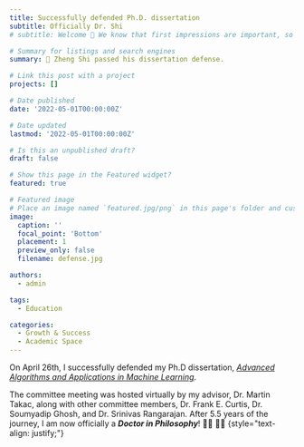 ```yaml
---
title: Successfully defended Ph.D. dissertation
subtitle: Officially Dr. Shi  
# subtitle: Welcome 👋 We know that first impressions are important, so we've populated your new site with some initial content to help you get familiar with everything in no time.

# Summary for listings and search engines
summary: 👋 Zheng Shi passed his dissertation defense. 

# Link this post with a project
projects: []

# Date published
date: '2022-05-01T00:00:00Z'

# Date updated
lastmod: '2022-05-01T00:00:00Z'

# Is this an unpublished draft?
draft: false

# Show this page in the Featured widget?
featured: true

# Featured image
# Place an image named `featured.jpg/png` in this page's folder and customize its options here.
image:
  caption: ''
  focal_point: 'Bottom'
  placement: 1
  preview_only: false
  filename: defense.jpg

authors:
  - admin

tags:
  - Education

categories:
  - Growth & Success
  - Academic Space
---
```



On April 26th, I successfully defended my Ph.D dissertation, [*Advanced Algorithms and Applications in Machine Learning*](https://www.zhengqxhs.com/publication/thesis/).

The committee meeting was hosted virtually by my advisor, Dr. Martin Takac, along with other committee members, Dr. Frank E. Curtis, Dr. Soumyadip Ghosh, and Dr. Srinivas Rangarajan. After 5.5 years of the journey, I am now officially a ***Doctor in Philosophy***! 👨‍🎓 🧑‍🔬 
{style="text-align: justify;"}

